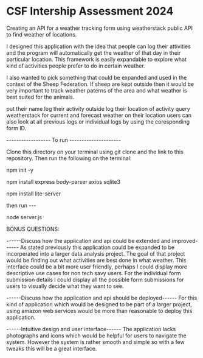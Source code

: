 # CSF Intership Assessment 2024

Creating an API for a weather tracking form using weatherstack public API to find weather of locations.

I designed this application with the idea that people can log their attivities and the program will automatically get the weather of that day in their particular location. This framework is easily expandable to explore what kind of activities people prefer to do in certain weather. 

I also wanted to pick something that could be expanded and used in the context of the Sheep Federation. If sheep are kept outside then it would be very important to track weather paterns of the area and what weather is best suited for the animals.

put their name
log their activity outside
log their location of activity
query weatherstack for current and forecast weather on their location
users can also look at all previous logs or individual logs by using the coresponding form ID.


------------------ To run ---------------------

Clone this directory on your terminal using git clone and the link to this repository. Then run the following on the terminal:

npm init -y

npm install express body-parser axios sqlite3

npm install lite-server

then run ---

node server.js


BONUS QUESTIONS:

------Discuss how the application and api could be extended and improved------
As stated previously this application could be expanded to be incorperated into a larger data analysis project. The goal of that project would be finding out what activities are best done in what weather. 
This interface could be a bit more user friendly, perhaps I could display more descriptive use cases for non tech savy users. For the individual form submission details I could display all the possible form submissions for users to visually decide what they want to see.

------Discuss how the application and api should be deployed------
For this kind of application which would be designed to be part of a larger project, using amazon web services would be more than reasonable to deploy this application. 

------Intuitive design and user interface------
The application lacks photographs and icons which would be helpful for users to navigate the system. However the system is rather smooth and simple so with a few tweaks this will be a great interface.
